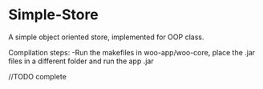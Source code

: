 # Simple-Store
A simple object oriented store, implemented for OOP class.

Compilation steps:
-Run the makefiles in woo-app/woo-core, place the .jar files in a different folder and run the app .jar

//TODO complete
